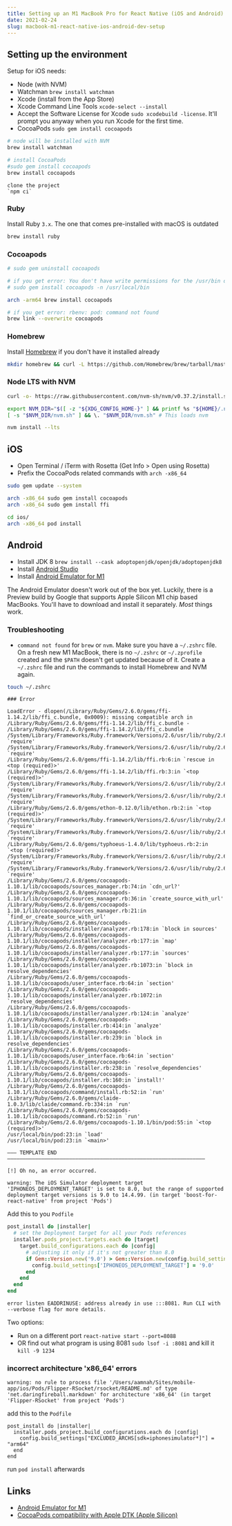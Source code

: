 ```yaml
---
title: Setting up an M1 MacBook Pro for React Native (iOS and Android)
date: 2021-02-24
slug: macbook-m1-react-native-ios-android-dev-setup
---
```


## Setting up the environment

Setup for iOS needs:

- Node (with NVM)
- Watchman `brew install watchman`
- Xcode (install from the App Store)
- Xcode Command Line Tools `xcode-select --install`
- Accept the Software License for Xcode `sudo xcodebuild -license`. It'll prompt you anyway when you run Xcode for the first time.
- CocoaPods `sudo gem install cocoapods`

```bash
# node will be installed with NVM
brew install watchman

# install CocoaPods
#sudo gem install cocoapods
brew install cocoapods
```

```
clone the project
`npm ci`
```

### Ruby

Install Ruby `3.x`. The one that comes pre-installed with macOS is outdated

```bash
brew install ruby
```

### Cocoapods

```bash
# sudo gem uninstall cocoapods

# if you get error: You don't have write permissions for the /usr/bin directory.
# sudo gem install cocoapods -n /usr/local/bin

arch -arm64 brew install cocoapods

# if you get error: rbenv: pod: command not found
brew link --overwrite cocoapods
```

### Homebrew

Install [Homebrew](https://docs.brew.sh/Installation) if you don't have it installed already

```bash
mkdir homebrew && curl -L https://github.com/Homebrew/brew/tarball/master | tar xz --strip 1 -C homebrew
```

### Node LTS with NVM

```bash
curl -o- https://raw.githubusercontent.com/nvm-sh/nvm/v0.37.2/install.sh | bash

export NVM_DIR="$([ -z "${XDG_CONFIG_HOME-}" ] && printf %s "${HOME}/.nvm" || printf %s "${XDG_CONFIG_HOME}/nvm")"
[ -s "$NVM_DIR/nvm.sh" ] && \. "$NVM_DIR/nvm.sh" # This loads nvm

nvm install --lts
```

## iOS

- Open Terminal / iTerm with Rosetta (Get Info > Open using Rosetta)
- Prefix the CocoaPods related commands with `arch -x86_64`

```bash
sudo gem update --system

arch -x86_64 sudo gem install cocoapods
arch -x86_64 sudo gem install ffi
```

```bash
cd ios/
arch -x86_64 pod install
```

## Android

- Install JDK 8 `brew install --cask adoptopenjdk/openjdk/adoptopenjdk8`
- Install [Android Studio]()
- Install [Android Emulator for M1](https://github.com/google/android-emulator-m1-preview)

The Android Emulator doesn't work out of the box yet. Luckily, there is a Preview build by Google that supports Apple Silicon M1 chip based MacBooks. You'll have to download and install it separately. _Most_ things work.

### Troubleshooting

- `command not found` for `brew` or `nvm`. Make sure you have a `~/.zshrc` file. On a fresh new M1 MacBook, there is no `~/.zshrc` or `~/.zprofile` created and the `$PATH` doesn't get updated because of it. Create a `~/.zshrc` file and run the commands to install Homebrew and NVM again.

```bash
touch ~/.zshrc
```

```
### Error

LoadError - dlopen(/Library/Ruby/Gems/2.6.0/gems/ffi-1.14.2/lib/ffi_c.bundle, 0x0009): missing compatible arch in /Library/Ruby/Gems/2.6.0/gems/ffi-1.14.2/lib/ffi_c.bundle - /Library/Ruby/Gems/2.6.0/gems/ffi-1.14.2/lib/ffi_c.bundle
/System/Library/Frameworks/Ruby.framework/Versions/2.6/usr/lib/ruby/2.6.0/rubygems/core_ext/kernel_require.rb:54:in `require'
/System/Library/Frameworks/Ruby.framework/Versions/2.6/usr/lib/ruby/2.6.0/rubygems/core_ext/kernel_require.rb:54:in `require'
/Library/Ruby/Gems/2.6.0/gems/ffi-1.14.2/lib/ffi.rb:6:in `rescue in <top (required)>'
/Library/Ruby/Gems/2.6.0/gems/ffi-1.14.2/lib/ffi.rb:3:in `<top (required)>'
/System/Library/Frameworks/Ruby.framework/Versions/2.6/usr/lib/ruby/2.6.0/rubygems/core_ext/kernel_require.rb:54:in `require'
/System/Library/Frameworks/Ruby.framework/Versions/2.6/usr/lib/ruby/2.6.0/rubygems/core_ext/kernel_require.rb:54:in `require'
/Library/Ruby/Gems/2.6.0/gems/ethon-0.12.0/lib/ethon.rb:2:in `<top (required)>'
/System/Library/Frameworks/Ruby.framework/Versions/2.6/usr/lib/ruby/2.6.0/rubygems/core_ext/kernel_require.rb:54:in `require'
/System/Library/Frameworks/Ruby.framework/Versions/2.6/usr/lib/ruby/2.6.0/rubygems/core_ext/kernel_require.rb:54:in `require'
/Library/Ruby/Gems/2.6.0/gems/typhoeus-1.4.0/lib/typhoeus.rb:2:in `<top (required)>'
/System/Library/Frameworks/Ruby.framework/Versions/2.6/usr/lib/ruby/2.6.0/rubygems/core_ext/kernel_require.rb:54:in `require'
/System/Library/Frameworks/Ruby.framework/Versions/2.6/usr/lib/ruby/2.6.0/rubygems/core_ext/kernel_require.rb:54:in `require'
/Library/Ruby/Gems/2.6.0/gems/cocoapods-1.10.1/lib/cocoapods/sources_manager.rb:74:in `cdn_url?'
/Library/Ruby/Gems/2.6.0/gems/cocoapods-1.10.1/lib/cocoapods/sources_manager.rb:36:in `create_source_with_url'
/Library/Ruby/Gems/2.6.0/gems/cocoapods-1.10.1/lib/cocoapods/sources_manager.rb:21:in `find_or_create_source_with_url'
/Library/Ruby/Gems/2.6.0/gems/cocoapods-1.10.1/lib/cocoapods/installer/analyzer.rb:178:in `block in sources'
/Library/Ruby/Gems/2.6.0/gems/cocoapods-1.10.1/lib/cocoapods/installer/analyzer.rb:177:in `map'
/Library/Ruby/Gems/2.6.0/gems/cocoapods-1.10.1/lib/cocoapods/installer/analyzer.rb:177:in `sources'
/Library/Ruby/Gems/2.6.0/gems/cocoapods-1.10.1/lib/cocoapods/installer/analyzer.rb:1073:in `block in resolve_dependencies'
/Library/Ruby/Gems/2.6.0/gems/cocoapods-1.10.1/lib/cocoapods/user_interface.rb:64:in `section'
/Library/Ruby/Gems/2.6.0/gems/cocoapods-1.10.1/lib/cocoapods/installer/analyzer.rb:1072:in `resolve_dependencies'
/Library/Ruby/Gems/2.6.0/gems/cocoapods-1.10.1/lib/cocoapods/installer/analyzer.rb:124:in `analyze'
/Library/Ruby/Gems/2.6.0/gems/cocoapods-1.10.1/lib/cocoapods/installer.rb:414:in `analyze'
/Library/Ruby/Gems/2.6.0/gems/cocoapods-1.10.1/lib/cocoapods/installer.rb:239:in `block in resolve_dependencies'
/Library/Ruby/Gems/2.6.0/gems/cocoapods-1.10.1/lib/cocoapods/user_interface.rb:64:in `section'
/Library/Ruby/Gems/2.6.0/gems/cocoapods-1.10.1/lib/cocoapods/installer.rb:238:in `resolve_dependencies'
/Library/Ruby/Gems/2.6.0/gems/cocoapods-1.10.1/lib/cocoapods/installer.rb:160:in `install!'
/Library/Ruby/Gems/2.6.0/gems/cocoapods-1.10.1/lib/cocoapods/command/install.rb:52:in `run'
/Library/Ruby/Gems/2.6.0/gems/claide-1.0.3/lib/claide/command.rb:334:in `run'
/Library/Ruby/Gems/2.6.0/gems/cocoapods-1.10.1/lib/cocoapods/command.rb:52:in `run'
/Library/Ruby/Gems/2.6.0/gems/cocoapods-1.10.1/bin/pod:55:in `<top (required)>'
/usr/local/bin/pod:23:in `load'
/usr/local/bin/pod:23:in `<main>'

――― TEMPLATE END ――――――――――――――――――――――――――――――――――――――――――――――――――――――――――――――――

[!] Oh no, an error occurred.
```

```
warning: The iOS Simulator deployment target 'IPHONEOS_DEPLOYMENT_TARGET' is set to 8.0, but the range of supported deployment target versions is 9.0 to 14.4.99. (in target 'boost-for-react-native' from project 'Pods')
```

Add this to you `Podfile`

```ruby
post_install do |installer|
  # set the Deployment target for all your Pods references
  installer.pods_project.targets.each do |target|
    target.build_configurations.each do |config|
      # adjusting it only if it's not greater than 8.0
      if Gem::Version.new('9.0') > Gem::Version.new(config.build_settings['IPHONEOS_DEPLOYMENT_TARGET'])
        config.build_settings['IPHONEOS_DEPLOYMENT_TARGET'] = '9.0'
      end
    end
  end
end
```

```
error listen EADDRINUSE: address already in use :::8081. Run CLI with --verbose flag for more details.
```

Two options:

- Run on a different port `react-native start --port=8088`
- OR find out what program is using 8081 `sudo lsof -i :8081` and kill it `kill -9 1234`

### incorrect architecture 'x86_64' errors

```
warning: no rule to process file '/Users/aamnah/Sites/mobile-app/ios/Pods/Flipper-RSocket/rsocket/README.md' of type 'net.daringfireball.markdown' for architecture 'x86_64' (in target 'Flipper-RSocket' from project 'Pods')
```

add this to the `Podfile`

```
post_install do |installer|
  installer.pods_project.build_configurations.each do |config|
    config.build_settings["EXCLUDED_ARCHS[sdk=iphonesimulator*]"] = "arm64"
  end
end
```

run `pod install` afterwards

## Links

- [Android Emulator for M1](https://github.com/google/android-emulator-m1-preview)
- [CocoaPods compatibility with Apple DTK (Apple Silicon)](https://github.com/CocoaPods/CocoaPods/issues/9907)
